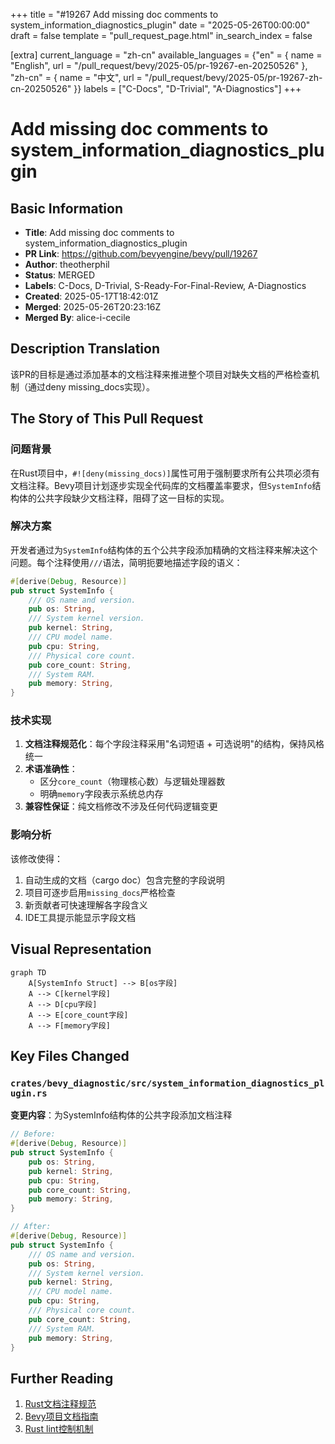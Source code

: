 +++
title = "#19267 Add missing doc comments to system_information_diagnostics_plugin"
date = "2025-05-26T00:00:00"
draft = false
template = "pull_request_page.html"
in_search_index = false

[extra]
current_language = "zh-cn"
available_languages = {"en" = { name = "English", url = "/pull_request/bevy/2025-05/pr-19267-en-20250526" }, "zh-cn" = { name = "中文", url = "/pull_request/bevy/2025-05/pr-19267-zh-cn-20250526" }}
labels = ["C-Docs", "D-Trivial", "A-Diagnostics"]
+++

# Add missing doc comments to system_information_diagnostics_plugin

## Basic Information
- **Title**: Add missing doc comments to system_information_diagnostics_plugin
- **PR Link**: https://github.com/bevyengine/bevy/pull/19267
- **Author**: theotherphil
- **Status**: MERGED
- **Labels**: C-Docs, D-Trivial, S-Ready-For-Final-Review, A-Diagnostics
- **Created**: 2025-05-17T18:42:01Z
- **Merged**: 2025-05-26T20:23:16Z
- **Merged By**: alice-i-cecile

## Description Translation
该PR的目标是通过添加基本的文档注释来推进整个项目对缺失文档的严格检查机制（通过deny missing_docs实现）。

## The Story of This Pull Request

### 问题背景
在Rust项目中，`#![deny(missing_docs)]`属性可用于强制要求所有公共项必须有文档注释。Bevy项目计划逐步实现全代码库的文档覆盖率要求，但`SystemInfo`结构体的公共字段缺少文档注释，阻碍了这一目标的实现。

### 解决方案
开发者通过为`SystemInfo`结构体的五个公共字段添加精确的文档注释来解决这个问题。每个注释使用`///`语法，简明扼要地描述字段的语义：

```rust
#[derive(Debug, Resource)]
pub struct SystemInfo {
    /// OS name and version.
    pub os: String,
    /// System kernel version.
    pub kernel: String,
    /// CPU model name.
    pub cpu: String,
    /// Physical core count.
    pub core_count: String,
    /// System RAM.
    pub memory: String,
}
```

### 技术实现
1. **文档注释规范化**：每个字段注释采用"名词短语 + 可选说明"的结构，保持风格统一
2. **术语准确性**：
   - 区分`core_count`（物理核心数）与逻辑处理器数
   - 明确`memory`字段表示系统总内存
3. **兼容性保证**：纯文档修改不涉及任何代码逻辑变更

### 影响分析
该修改使得：
1. 自动生成的文档（cargo doc）包含完整的字段说明
2. 项目可逐步启用`missing_docs`严格检查
3. 新贡献者可快速理解各字段含义
4. IDE工具提示能显示字段文档

## Visual Representation

```mermaid
graph TD
    A[SystemInfo Struct] --> B[os字段]
    A --> C[kernel字段]
    A --> D[cpu字段]
    A --> E[core_count字段]
    A --> F[memory字段]
```

## Key Files Changed

### `crates/bevy_diagnostic/src/system_information_diagnostics_plugin.rs`
**变更内容**：为SystemInfo结构体的公共字段添加文档注释

```rust
// Before:
#[derive(Debug, Resource)]
pub struct SystemInfo {
    pub os: String,
    pub kernel: String,
    pub cpu: String,
    pub core_count: String,
    pub memory: String,
}

// After:
#[derive(Debug, Resource)]
pub struct SystemInfo {
    /// OS name and version.
    pub os: String,
    /// System kernel version.
    pub kernel: String,
    /// CPU model name.
    pub cpu: String,
    /// Physical core count.
    pub core_count: String,
    /// System RAM.
    pub memory: String,
}
```

## Further Reading
1. [Rust文档注释规范](https://doc.rust-lang.org/rustdoc/how-to-write-documentation.html)
2. [Bevy项目文档指南](https://github.com/bevyengine/bevy/blob/main/docs/plugins_guidelines.md#documentation)
3. [Rust lint控制机制](https://doc.rust-lang.org/rustc/lints/index.html)